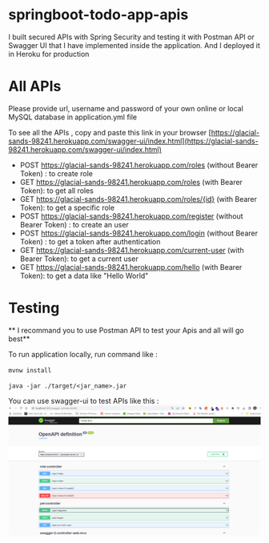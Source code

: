 # springboot-todo-app-apis
I built secured APIs with Spring Security and testing it with Postman API or Swagger UI that I have implemented inside the application. And I deployed it in Heroku for production

# All APIs

Please provide url, username and password of your own online or local MySQL database
in application.yml file

To see all the APIs , copy and paste this link in your browser
[https://glacial-sands-98241.herokuapp.com/swagger-ui/index.html](https://glacial-sands-98241.herokuapp.com/swagger-ui/index.html)

- POST https://glacial-sands-98241.herokuapp.com/roles (without Bearer Token) : to create role
- GET https://glacial-sands-98241.herokuapp.com/roles (with Bearer Token): to get all roles
- GET https://glacial-sands-98241.herokuapp.com/roles/{id} (with Bearer Token): to get a specific role
- POST https://glacial-sands-98241.herokuapp.com/register (without Bearer Token) : to create an user
- POST https://glacial-sands-98241.herokuapp.com/login (without Bearer Token) : to get a token after authentication
- GET https://glacial-sands-98241.herokuapp.com/current-user (with Bearer Token): to get a current user
- GET https://glacial-sands-98241.herokuapp.com/hello (with Bearer Token): to get a data like "Hello World"

# Testing
** I recommand you to use Postman API to test your Apis and all will go best**

To run application locally, run command like : 

`mvnw install` 

`java -jar ./target/<jar_name>.jar`


You can use swagger-ui to test APIs like this :
![swaggerResult.PNG](swaggerResult.PNG)

